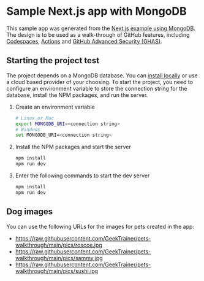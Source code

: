 # Sample Next.js app with MongoDB

This sample app was generated from the [Next.js example using MongoDB](https://github.com/vercel/next.js/tree/canary/examples/with-mongodb). The design is to be used as a walk-through of GitHub features, including [Codespaces](https://github.com/features/codespaces), [Actions](https://github.com/features/actions) and [GitHub Advanced Security (GHAS)](https://github.com/features/security).

## Starting the project test

The project depends on a MongoDB database. You can [install locally](https://www.mongodb.com/docs/manual/administration/install-community/) or use a cloud based provider of your choosing. To start the project, you need to configure an environment variable to store the connection string for the database, install the NPM packages, and run the server.

1. Create an environment variable

    ```bash
    # Linux or Mac
    export MONGODB_URI=<connection string>
    # Windows
    set MONGODB_URI=<connection string>
    ```

1. Install the NPM packages and start the server

    ```bash
    npm install
    npm run dev
    ```

1. Enter the following commands to start the dev server

   ```bash
   npm install
   npm run dev
   ```

## Dog images

You can use the following URLs for the images for pets created in the app:

- https://raw.githubusercontent.com/GeekTrainer/pets-walkthrough/main/pics/roscoe.jpg
- https://raw.githubusercontent.com/GeekTrainer/pets-walkthrough/main/pics/sammy.jpg
- https://raw.githubusercontent.com/GeekTrainer/pets-walkthrough/main/pics/sushi.jpg
